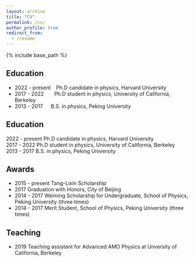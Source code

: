 ```yaml
---
layout: archive
title: "CV"
permalink: /cv/
author_profile: true
redirect_from:
  - /resume
---
```


{% include base_path %}

Education
-----
* 2022 - present  &ensp; Ph.D candidate in physics, Harvard University
* 2017 - 2022 &emsp;&ensp; Ph.D student in physics, University of California, Berkeley
* 2013 - 2017 &emsp; B.S. in physics, Peking University

Education
-----
2022 - present   Ph.D candidate in physics, Harvard University  
2017 - 2022   Ph.D student in physics, University of California, Berkeley  
2013 - 2017   B.S. in physics, Peking University  

Awards
-----
* 2015 - present   Tang-Lixin Scholarship
* 2017   Graduation with Honors, City of Beijing
* 2014 - 2017   Weiming Scholarship for Undergraduate, School of Physics, Peking University (three times)
* 2014 - 2017   Merit Student, School of Physics, Peking University (three times)
  
<!-- Talks
======
  <ul>{% for post in site.talks %}
    {% include archive-single-talk-cv.html %}
  {% endfor %}</ul> -->
  
Teaching
-----
* 2019   Teaching assistant for Advanced AMO Physics at Unversity of California, Berkeley
